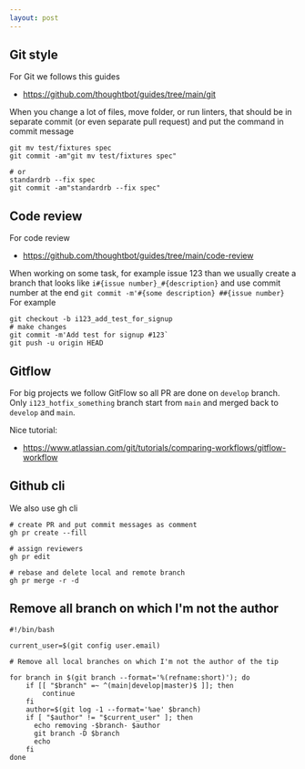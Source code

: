 ```yaml
---
layout: post
---
```


## Git style

For Git we follows this guides

* <https://github.com/thoughtbot/guides/tree/main/git>


When you change  a lot of files, move folder, or run linters, that should be in
separate commit (or even separate pull request) and put the command in commit
message

```
git mv test/fixtures spec
git commit -am"git mv test/fixtures spec"

# or
standardrb --fix spec
git commit -am"standardrb --fix spec"
```

## Code review

For code review

* <https://github.com/thoughtbot/guides/tree/main/code-review>

When working on some task, for example issue 123 than we usually create a branch
that looks like `i#{issue number}_#{description}` and use commit number at the
end `git commit -m'#{some description} ##{issue number}`
For example

```
git checkout -b i123_add_test_for_signup
# make changes
git commit -m'Add test for signup #123`
git push -u origin HEAD
```

## Gitflow

For big projects we follow GitFlow
so all PR are done on `develop` branch. Only `i123_hotfix_something` branch
start from `main` and merged back to `develop` and `main`.

Nice tutorial:

* <https://www.atlassian.com/git/tutorials/comparing-workflows/gitflow-workflow>


## Github cli

We also use gh cli

```
# create PR and put commit messages as comment
gh pr create --fill

# assign reviewers
gh pr edit

# rebase and delete local and remote branch
gh pr merge -r -d
```

## Remove all branch on which I'm not the author

```
#!/bin/bash

current_user=$(git config user.email)

# Remove all local branches on which I'm not the author of the tip

for branch in $(git branch --format='%(refname:short)'); do
    if [[ "$branch" =~ ^(main|develop|master)$ ]]; then
        continue
    fi
    author=$(git log -1 --format='%ae' $branch)
    if [ "$author" != "$current_user" ]; then
      echo removing -$branch- $author
      git branch -D $branch
      echo
    fi
done
```
